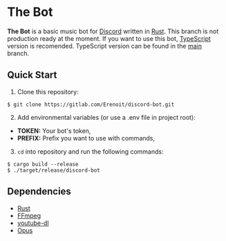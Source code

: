 # The Bot
**The Bot** is a basic music bot for [Discord](https://discord.com/) written in [Rust](https://www.rust-lang.org/). This branch is not production ready at the moment. If you want to use this bot, [TypeScript](https://www.typescriptlang.org/) version is recomended. TypeScript version can be found in the [main](https://gitlab.com/Erenoit/discord-bot) branch.

## Quick Start
1. Clone this repository:
```shell
$ git clone https://gitlab.com/Erenoit/discord-bot.git
```

2. Add environmental variables (or use a .env file in project root):
- **TOKEN:** Your bot's token,
- **PREFIX:** Prefix you want to use with commands,

3. `cd` into repository and run the following commands:
```shell
$ cargo build --release
$ ./target/release/discord-bot
```

## Dependencies
- [Rust](https://www.rust-lang.org/)
- [FFmpeg](https://www.ffmpeg.org/download.html)
- [youtube-dl](https://youtube-dl.org/)
- [Opus](https://opus-codec.org/)

